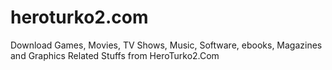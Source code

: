 # heroturko2.com
Download Games, Movies, TV Shows, Music, Software, ebooks, Magazines and Graphics Related Stuffs from HeroTurko2.Com

